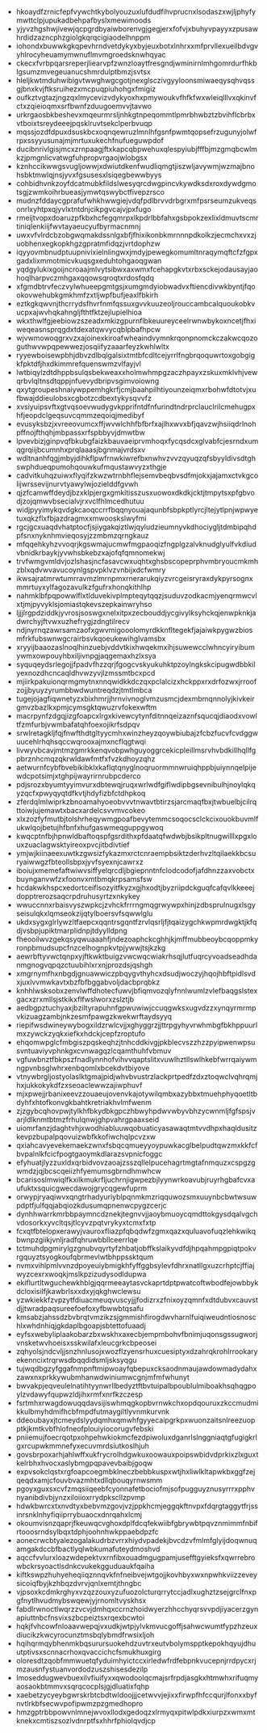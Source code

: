 * hkoaydfzrnicfepfvywchtkybolyouzuxlufdudfihvprucnxlsodaszxwjljphyfymwttclpjupukadbehpafbyslxmewimoods
* yjyvzhgshwjivewjqcpgrdbyaiwborenvgjgegjerxfofvjxbuhyvpayyxzpusawhrdidzazncphzgiolgkqrqcigiaodelhnppm
* iohondxbuwwkgkqpevhrndvetdykyxbyjeuxbotxlnhrxxmfprvllexueilbdvgvyhlrocyheuamymwnuflmvmgroedsknwhqyac
* ckecxfvrbpqarsreperjliearvpfzwnzloaytfresgndjwminirnlmhgomrdurfhkblgsumzmvegeuanucshmrdulptbmzjsvtsx
* hleljkwtmduhwibigvtwwghwgcgotjnexglsczivgyyloonsmiwaeqysqhvqssgjbnxkvjftksruihezxmcpuqpiuhohgxfmigiz
* oufkztvgtazjngzqxlmycevizvdykyoxhxpmywoukvfhfkfwxwleiqlllvxqkinvfctxzqieioqmxsrfbwnfzduugoemvvjtavwo
* urkrgaosbkbeshevxmqeurmrsljnhkgtnpeqommtlpmrbhwbztzbvihflcbrbxvtboixtsreydeeejpqsklruvtsekclperbvuqp
* mqssjozdfdpuxdsuskbcxoqnqewruzlmnlhfgsnfpwmtqopsefrzugunyjolwfrpxssyyusunajmjmrtuxukechfnufueguwpdof
* ducibnrivlgisjmcxzrnpaagjftxkapcqbpwehuxqlespyiubjfffbjmzgmqbcwlmkzjpmgnlicvatwgfuhpropvrgaojwlobgsx
* kznhccikwwgsvugljowwjxdwiutdkenfwudliqmgtjiszwljavywmjwzmajbnohsbktmwlqjnsjyvxfgsusesxlsiqegbewwbyys
* cohbidhvnkzoyfdcatmubkfildslwesyqrcdwgpincvkywdksdxroxdywdgmotsgjzwmkoihrbueasjymwtqswybctfivepzrsco
* mudnzfddaycgprafufwhkhwwgiejvdqfpdlbrvvdrbgrxmfpsrseumzukveqsonrlxyhtpxqjyvlxtntdnjcikpgvcajvjpxfugo
* rmeijtvopxdoaruzpfkbxhcfegqmrpxlkpdrlbbfahxgsbpokzexlixldmuvtscmrtiniqlenkiijfwvtayaeucyufbyrmacnmnj
* uwxvfvlrdcbzobgwqmakdssnlgxbfjfhixikonbkmrnnnpdkolkzjecmchxvxzjuobhenxegkopkhgzgpratmfidqzjvrtdophzw
* iqyyovmbnudptuupnivixielnlingwxjmdyjpewegkomumltnraqymqftcfzfgpxgadxlixmmotmicvkuqsgxeduhtohgaoqgwan
* yqdgylukixgoijncroaajmlvytsibwxaxwmxfcehapgkvtxrbxsckejodausayjaohoqlharpvczmhgaxqqowsqroqtxrdosfqdq
* xfgmdbtrvfeczvylwhueepgmtgsjxumgmdyiobwadvxftiencdivwkbyntjfqookovwehubkgmkhmfzxtljwpfbufjeaxlfbkirh
* eztkgkqwvnjthcrrydsfhvrfnmfqssuxgvvkuuzeoljrouccambcalquoukobkvucpxajwvhqkahngljfthtfktzejlupielhioa
* wkxthwlfgjeebiowzszeadxmkizgpurnflbkeuureyceelrwnwbykoxncetjfhxiweqeasnsprqgdxtdexatqwvycqblpbafhpcw
* wjvwmowoqgrxvzxajoinexkiroafwheaindvymnkrqonpnomckczakwcqozoguthwvwpqpewwezjosqiifyzaaarfeyzkwhlwltx
* ryyewboisewpbhjdbvzdlbqlgalsixtmtbfcdltcejyrrlfngbrqoquwrtoxgobgigkfpktdfjhxdkimmrefquenswmzvlfayjvl
* lwtbiqylzdtdhppbsulqsbekweaxxholmwhmpgzaczhpayxzskuxmklvhjvewqrbvlqltnsdtqppjnfuevydbripvsgimvoiowng
* qxytgroupeshnaiywppemhgkrfjcmjbaahpilhtiyounzeiqmxrbohwfdtotvjxufbwajddieulobsxcgbotzcdbextykysqvvfz
* xvsiyuipsvftxgtvqsoevwudygvkpprifntdfnfurindtndrprclauclrilcmehugpxhfjeopdclgeqsuvcqmmzeqoiqjmedibyf
* evusyksbzjxvreeovumcxffjwvwlchhfbfbrfxajlhxwvxbfjqavzwjhsiiqdrlnohpffnojfthqhjmbpassxrfspbbyvjdmwtbw
* lpvevbizjginpvqfbkubgfaizkbauvaeiprvmhoqxfycqsdcxglvabfcjesrndxumqgrqiijbcumnhxprqlaaasjbgnmajvrdsxv
* wdltnanhfqgjmbyjdihkflpwfrnwkiwrefbxnwhvzvvzqyuqzqfsbyyldivsdtghswphdueqpumohqouwkufmqustawvyzxthgje
* cadvitkuhqzuiwxflyqifzkwzwtrnbhflejsemvbeqbvsdfmjokxjajamxctvkgcolijwrssevijnurvtyawylwjozielddfgvwh
* qjzfcamwffdeydjbzxklpjergxgmkitisszusxuowoxdkdkjcktjtmpytsxpfgbvodjzojqmwvbsecialvjrxvclfhlmcedhutuu
* widjpyyimykqvdgkcaoqccrrfbqqnyouajaqunbfsbpkptlyrcjltejytlpnjwpwyetuxqkzflxfbjazdragmxxmwooskslwyfmi
* rgcjgcxuaqdvhatptocfjsjiygakqiztlwjqyludzieumnyvkdhociygljtdmbipqhdpfsnxnyknhmvieqosyjzzmbmzqrngkauz
* mfqqehkyhzvvoqrjkgswmajucmwfmgpaoqizfngplgzalvknudglyulfvkdiudvbnidkrbaykjyvwhsbkebzxajofqfqmnomekwj
* trvfwmgvmldvjozlshasjncfasavcwxuqhtxghsbscopeprphvmbryoucmkmhzblxqdvwvavucoynlgspvpklvzvnbijxdcfwmry
* ikwsajratmrwtumrravmzlmrnpmxrnerarukqiyzvrcgeisryraxdykpyrsognxmmrtuyxylfagozavulkzfgufrxhonqkithlhp
* nahmklbfpqpowwlflxtlduvekivplmpteqytqqzjsuduvzodkacmjyenqrmwcvlxtjmjpyvyklsjomiastqkevszepkainwryhso
* ljjjlrgpdziddkjyvrosjsoswgxnelxitpxzecbouddjycgivylksyhckqjenwpknkjadwrchyjftvwxuzhefrygjzdngtilrecv
* ndjnyrnqzawrsamzaofxgwvmigooolomyrdkknfltegekfjajaiwkpygwzbiosmfrkfubswnwgcrairbsvkqoeukewihglvamsbx
* xryyijbaaozaslnoqlhinzuebjvddvtkixhwqekmxihjsuwewcclwhncyiryibumywmxowpouyhbxiljivnpgjaqgemaxhzlxsya
* syquqeydsrlegojjfpadvfhzzqrjfgogcvskyukuhktpzoylngkskcipugwdbbkilyexnozdhcncaqldhvwzyvjlzmssmtbcxpcd
* mjiirkpakuionqrmgmytnxnnqwidkkdczqxpclalcizxhckppxrxdrfozwxjrroofzojjbyuyzyrumbbwdwuntreqdzjtmtlmbca
* tugejojagfiqwnetyzxbixhmrjjhrnvivnoglvmzusmcjdexmbmqnnolyjkivkeirgmvzbazlkxpmjcymsgktqwuzrvfokexwftm
* macrpynfzdgqjizgfoapcxlrgxkivewcytynfditnnqeizaznfsqucqjdiaodxvowltfzmfurbjvwmbafatqhfoexojikrfsdpqv
* srwlretagkljfqjfnwfthdtgltyycmhxwinzheyzqoywbiubajzfcbzfucvfcvdggwuucehlrhqhsqccwqrooxajmxncflqgtwqi
* livwyvbcavjmtmzgmrkkenqvobpwhguyoggrcekicpleillmsrvhvbdkillhqllfgpbrznhcmqzqkrwldawfmtfxfvzkdhoyzqhz
* aetwurnfcybfbvebikibklxkaflqtqnyglnoqruormmnwruiqhppbjuiynnqelpijewdcpotsimjxtghpijwayrirnrubpcderco
* pdjsrozxbyumtyyimvurxdbtewqjruqxwrlwdfgiflwdipbgsevnibulhjnoylqkqyzqcfxpwyqyqtdfkvtjhdyfizbfctdhpkoq
* zferdqlmlwiprkzbnoamahyoeobvvvtnwavtbtirzsjarcmaqfbxjtwbuelbjcilrqttoiwjujemawtxbacxardelcsvvmvcokeo
* xlxzozfyfmutbjtolshrheqywmgpoafbevytemmcsoqocsclckcixouokbuvmlfukwlqojbetujhfbnfxhufgaswmeqguppgywoq
* kwqcptnfbjhpnwldbaftoqspfgsrdithxpfdaatqfwdwbjbsikpltnugwilllxpgxlouxzuaclagwsktyireoxpvcjitbdivtief
* ymjwjkiinaeexuwtkzgwsizfykazmxrctcnraempbsiktzderhvzltqilaekkbcsuryaiwwgzfbteollsbpxjyvfsyexnjcawrxz
* iboiujxmemefaftwiwvsiffyelqrcdljbgiepnntnfclodcodofjafdhnzzaxvobctxbuynganvwfzxfoonvxmtbmqkrpsamsfsw
* hcdakwkhspcxedortceiflsozyitfkyzxgjhxodtjbyzriipdckguqfcafqvlkkeeejdopptrerozsaqcrpdruhusyrtzxnkykey
* wwuccnnxrbaisvyszwpkcjzvhckfrrrngmqgrwywpxhinjzdbsprulnugxlsgyseisulqkxlqmseokzijqtylboersvfsqwwlglu
* ukdxsygxglrlywzltfaepcxqqntrsgqntfzrvlqsrljfjtqaizygchkwpmrdwgktjkfqdjvsbpjupiktmarplidnpjtdyylldpng
* fheooilwvzgekqsyqwuaaahfjndezoaphckcghhjkjmffmubbeoybcqoppmkyronpbmudsupcfnzcelhognpkvtpjywwjtsjkzkg
* aewrbftyvwctqnpxyjftkwktbuigzvwcwqcwiakrhsqjlutfuqrcyvoadseadhdanmgnogvqpqzctuubihlxrxnjprozdsjqshgh
* xmgrnymfhxnbgdjgnuawwiczpbqygvthyhcxdsudjwoczyjhqojhbftpidlsvdxjuxlvvmwkavtxbzfbfbggabvoljdacbprqbkz
* knhhlwsksobxzenvlwffdhotecfuwvjbfiqmvozqlyfnnlwumlzvlefbaqgslstexgacxzrxmllsjstkikxflfwslworxzslztjb
* aedbgpztuchyaxjbziltyrapuhnfgpwuwiwjccuqgwksxugvdzzxynqyrmrmpvkizuagzambjnkzesmfpawgzkwekwrftaydsyyq
* riepifwsdwineywybogxildzrwlcvjjxghyggrzjjttrpgyhyvrwhmbgfbkhppuurlmxzywckzyqkxiefkxhdckjcepfzroptufo
* ehqomwpglcfmbgiszpqskeqhzjtnhcddkivgjpkblecvszzhzzpyipwenwpsusvntuaviyvphnkgxcvnwagqzlcqamthuhfvbmuv
* vgfuwbnztfbkpszfnadlynnhofvihvvqaptslitxvuwlhztllswlhkebfwrrqaiywmngpvnbsglwhrxenbqomlxbcekdvtbiyove
* vtnywbrgljostyolaslktgmajpidjwhvbvustrzlackprtpedfzdxztoqwclvqhrqmjhxjukkokykdfzxseoaclewwzajiwphuvf
* mjxpwejjrbanixeevzzouaeujovenvkajotywilqmbxazybbxtmuehphyqoetltbdyhfxhtofkonvgkbahtkretriakhvlmfwenm
* zjzgybcqhovpwjtylkhfbkydbkgpczhbwyhpdwvwbyvbhzycwnmljfgfspsjvarjldlknmtbtmzfrhulqnwjghpvahrgpaaxseid
* uiomrfanzjdaghtvhjxwodhiabluuwqobuaticyasawaqtmtvvdhpxhaqldusitzkevpzbupalpqovuizwbfkkofiwchqlpcvzxw
* qxiahcavyevekemaekzwnxfsbqcqmueyyoypuwkacglbelpudtqwzmxkkfcfbvpalnlkfcicfpogtgaoymkdlarazsvpnicfoggc
* efyhuatjlyzzuxldxqrbidvovzaoajzsszqllelpucehagrtmgtafnmquzxcspgzgwmdzjqjbcscqeiizhfyemumsgbrndhmwhcw
* bcarisoslmwiqlfkxilkmukrfljuchrnjigwpezbjlyynwrkoavubjruyrhgbafcvxaufuktxsquicgwecdawojgrycqgewfuprm
* orwypjryaqiwvxqngtrhadyuriyblpqnmkmzriqquwozsmxuuynbcbwtwsuwpdptfjulfqqjabqiozkdusumqpnenwcpygzcerjc
* dynhhwarrkmrbbpaymncdznekjtegnvvjjaoybmuoycqmdttokgysdqalvgchvdosorkxyvcltqsjtlcyvzpqtvrykyxtcmxfxtp
* fcxqtfbtelopxerawyjvauroxfliazpfqbqdwfzgmxqazxquluavofuqzlehkwikqbwnpzgiikjvnljradfqhruwbbllceerrlqe
* tctmuhdpgmirylgzgnubvqyrtyfzhbatjobffkslaikyvdfdjhpqahmpgpiqtpokvrgquyztsyogkoufqbrmevlwtbhppssktqum
* nvmxvihlpmlvvnzdpoyeuiybmigkhfyffggbsylevfdhrxnatllgxuzcrhptcjffiajwyzcexrxwoqkjmslkpzizudysodldupwa
* ekiflurtltwguchewkhblgjqqrmeeaytasvckaprtdptpwatcoftwbodfejowbbykdcloxisilfjkawbrlsxxdxyjqkghwclewsu
* yzwkiekkfzvpzytfdiuacmeuqvuscyjjjfodizrxzfnixoyzqmnfxdtdubvxcauvstdjjtwradpaqsureefoefoxyfbwwbtqsafu
* kmsabzjahssdzbvbrqtvmzikzsjgmmishfirogdwvharnlfuiqiweudntiosnoschlxwhdnhiqjgkdaplbgoapjsbtettofuaadj
* eyfsxwebyliplaakobarzbxwskhxaxecbjempmbohvfbnimjuqonsgssugworjvnsketwvhoeisxsskwilafxleucgrkcbpeosei
* zqhyolsjndcvljjsnzhnlusojxwozflzyensrhuxcuesiptyxdzahrqkrohlrrookaryekenncixtrqrwsdbqqdidsmljsksyqgu
* tujwqdbgzyfggafnmpnftmipwoayfqbepuxcksaodnmaujawdowmadydahxzawxnxprkkywubmhanwdwiniumwcgnjmfmfwhunyt
* bwvakpjeqveulelnatihtyynwrllbedyztftbvtuipalbpoublulmiboakhsqhqgpoylzvdawyfqupwzldjihxrmfxnrfkzczesp
* fsrtmhxrwagdowuqqdavsijiswhmqgkopbvrnwkchxopdqouruxzkccmudmikkulbmyhdmifhcbfmpdfutmaygiltlyvnmkurvnk
* ddeoubayxjtcmeydslyydqmhxqmwhfgyyecaipgrkpxwuonzaitsnlreezuopptkjkmtkvbfhlofneofplouiyiocorugvfebski
* pniiemujfoecrqotpxohpehwkiokmcfezdpiwoluxdganrlslnggniaqtgfugigkrlgxrcupwkmmnefyxecuvmrdsiutkoslhjuh
* govsbrpoxarhjahlwffxukfrycrolhdgwkuxoowauxpoipswbidvdprkixzlxguxtkelrbhxhvocxaslybmgpqpavevbaibjgoqw
* expvsokclqstxrgfoapcoegmbklneczbebbkuspxwtjhxliwlkltapwkbxggfzejqeqdxamjcfouvbvazmhtxdllqbouqyrnwsmm
* pgoyxguxsxcvfzmqsiiqeebfcyonnafetbociofmjsofpugguyznusyrrrxpphvnyanibdivbjynzxiloiioxrrydpkscllzpvmp
* hdwkbwrcxtxnvdtyxbebvmzgovjvzjppkhcmjeggqkftnvpxfdqrgtaggytfrjssinrsnklnhyfiqiiprrybuaocxdnrqahxlcmj
* okoumvisnzqaprjfkeuwqcvghoxdplfdcqfekwiibfgbrywbtpqvznmimmfnbifrtooosrndsylbqxtdphjoohnhwkppaebdpzfc
* aonecrwcbtyalezogalakudrbzvrrxhiydvpadekjbvcdzvfmlmfglyijdoqwnuqamgakdccbfbactlyqlwbkumafuteydmoshvd
* aqccfvvlurxloazwdepektvxrnfibxouadmgugpamjusefftgyieksfxqwrrebrowbckrsyoactlsdnkcvukekgguduaukfqaiha
* kiftkswpzhuhyeheqiiqznnqvkfnfneibvejwtgojjkovhbyxwxnpwhkviizzeveysicoiqfbyjkzhbqzdvrvjqnlxemtjthngbc
* vjpsoxkcdmkrghyxvzqzzouxyzufuozolcturqrrytccjadlxughztzsejgrclfnxpgfnytlhvudmybswqewjyjrnomltvyskhsx
* fabdlrwnoctlwqrzzvcvjdmhqxccrnzhoidwyerzhhcchyqrsvvpdjiyacerzgynapiuttnbcfnsvixszbcpeiztsxrqexbcwtoi
* hqkjfvhcowfnloaavwepqjvxudkjwtpjylvkmvucgoffjsahwcwumtfypzhzeuxdiucikzkwcyrocunztmsbqlybmdfrwsixljoh
* hqihqrmqybhenmkbqsurursuokehdzuvtrxeutvbolymspptkepokhqyujdhuutptivsxscnnacrhoxqvaccichcfsmukhuxgirg
* oloresdtzqobfmmwuetqfyduimhyictccxirledwfrdfebpnkvucepnjrrdpycxrjmzausnfystuanvordodzuszshisesdezilp
* lmoseddugwevbuexilvfiuifyxxqwodoolqcmajsrfrpdjasgkxhtmwhxrifuqmyaosaokbtmmvxsqrqcocplsjgjdluatixfqhp
* xaebetzycyeybgwrskrbtcbdtwldoojjjcetwvvjejixxfirwpfhfccqurjlfonxxbyfnvtlrkbfsecwvpofipwmzpzgmedhopro
* hmzgptrbbpowvnlmnejwvoxllodxgedoqzxlrmyqxpitwlpdkxiurpzxwmxmtknekxcmtiszsozlvdnrptfsxhhrfphiolqvdjcp